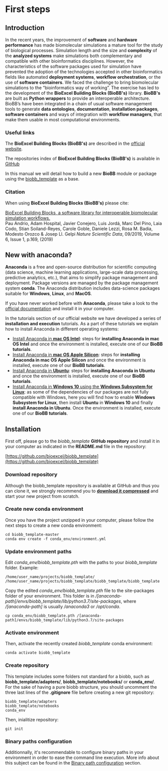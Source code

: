 # First steps

## Introduction

In the recent years, the improvement of **software** and **hardware performance** has made biomolecular simulations a mature tool for the study of biological processes. Simulation length and the size and **complexity** of the **analyzed systems** make simulations both complementary and compatible with other bioinformatics disciplines. However, the characteristics of the software packages used for simulation have prevented the adoption of the technologies accepted in other bioinformatics fields like automated **deployment systems**, **workflow orchestration**, or the use of **software containers**. We faced the challenge to bring biomolecular simulations to the “bioinformatics way of working”. The exercise has led to the development of the **BioExcel Building Blocks (BioBB's)** library. **BioBB's** are built as **Python wrappers** to provide an interoperable architecture. BioBB’s have been integrated in a chain of usual software management tools to generate **data ontologies**, **documentation**, **installation packages**, **software containers** and ways of integration with **workflow managers**, that make them usable in most computational environments.

### Useful links

The **BioExcel Building Blocks (BioBB's)** are described in the [official website](https://mmb.irbbarcelona.org/biobb/).

The repositories index of **BioExcel Building Blocks (BioBB's)** is available in [GitHub](https://github.com/bioexcel/biobb)

In this manual we will detail how to build a new **BioBB** module or package using the [biobb_template](https://github.com/bioexcel/biobb_template) as a base.

### Citation

When using **BioExcel Building Blocks (BioBB's)** please cite:

[BioExcel Building Blocks, a software library for interoperable biomolecular simulation workflows.](https://www.nature.com/articles/s41597-019-0177-4)<br>
Pau Andrio, Adam Hospital, Javier Conejero, Luis Jordá, Marc Del Pino, Laia Codo, Stian Soiland-Reyes, Carole Goble, Daniele Lezzi, Rosa M. Badia, Modesto Orozco & Josep Ll. Gelpi  *Nature Scientific Data*, 09/2019, Volume 6, Issue 1, p.169, (2019)

## New with anaconda?

**Anaconda** is a free and open-source distribution for scientific computing (data science, machine learning applications, large-scale data processing, predictive analytics, etc.), that aims to simplify package management and deployment. Package versions are managed by the package management system **conda**. The Anaconda distribution includes data-science packages suitable for **Windows**, **Linux**, and **MacOS**.

If you have never worked before with **Anaconda**, please take a look to the [official documentation](https://docs.anaconda.com/anaconda/install/) and install it in your computer.

In the tutorials section of our official website we have developed a series of **installation and execution** tutorials. As a part of these tutorials we explain how to install Anaconda in different operating systems:

* [Install Anaconda in **mac OS Intel**](https://mmb.irbbarcelona.org/biobb/availability/tutorials/macos): steps for **installing Anaconda in mac OS Intel** and once the environment is installed, execute one of our **BioBB tutorials**.
* [Install Anaconda in **mac OS Apple Silicon**](https://mmb.irbbarcelona.org/biobb/availability/tutorials/macos-arm): steps for **installing Anaconda in mac OS Apple Silicon** and once the environment is installed, execute one of our **BioBB tutorials**.
* [Install Anaconda in **Ubuntu**](https://mmb.irbbarcelona.org/biobb/availability/tutorials/ubuntu): steps for **installing Anaconda in Ubuntu** and once the environment is installed, execute one of our **BioBB tutorials**.
* [Install Anaconda in **Windows 10** using the **Windows Subsystem for Linux**](https://mmb.irbbarcelona.org/biobb/availability/tutorials/windows): as some of the dependencies of our packages are not fully compatible with Windows, here you will find how to enable **Windows Subsystem for Linux**, then install **Ubuntu** in **Windows 10** and finally **install Anaconda in Ubuntu**. Once the environment is installed, execute one of our **BioBB tutorials**.

## Installation

First off, please go to the *biobb_template* **GitHub repository** and install it in your computer as indicated in the **README.md** file in the repository:

[https://github.com/bioexcel/biobb_template](https://github.com/bioexcel/biobb_template)

### Download repository

Although the biobb_template repository is available at GitHub and thus you can clone it, we strongly recommend you to [**download it compressed**](https://github.com/bioexcel/biobb_template/archive/master.zip) and start your new project from scratch. 

### Create new conda environment

Once you have the project unzipped in your computer, please follow the next steps to create a new conda environment:

```Shell
cd biobb_template-master
conda env create -f conda_env/environment.yml
```

### Update environment paths

Edit *conda_env/biobb_template.pth* with the paths to your *biobb_template* folder. Example:

```Shell
/home/user_name/projects/biobb_template/
/home/user_name/projects/biobb_template/biobb_template/biobb_template
```

Copy the edited *conda_env/biobb_template.pth* file to the site-packages folder of your environment. This folder is in */[anaconda-path]/envs/biobb_template/lib/python3.7/site-packages*, where */[anaconda-path]* is usually */anaconda3* or */opt/conda*.

```Shell
cp conda_env/biobb_template.pth /[anaconda-path]/envs/biobb_template/lib/python3.7/site-packages
```

### Activate environment

Then, activate the recently created *biobb_template* conda environment:

```Shell
conda activate biobb_template
```

### Create repository

This template includes some folders not standard for a biobb, such as **biobb_template/adapters/**, **biobb_template/notebooks/** or **conda_env/**. For the sake of having a pure biobb structure, you should uncomment the three last lines of the **.gitignore** file before creating a new git repository:

```Shell
biobb_template/adapters
biobb_template/notebooks
conda_env
```

Then, inialitize repository:

```Shell
git init
```

### Binary paths configuration

Additionnally, it's recommendable to configure binary paths in your environment in order to ease the command line execution. More info about this subject can be found in the [Binary path configuration](https://biobb-documentation.readthedocs.io/en/latest/execution.html#binary-path-configuration) section.

